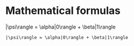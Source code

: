 # Mathematical formulas

|\psi\rangle = \alpha|0\rangle + \beta|1\rangle


```
|\psi\rangle = \alpha|0\rangle + \beta|1\rangle
```
